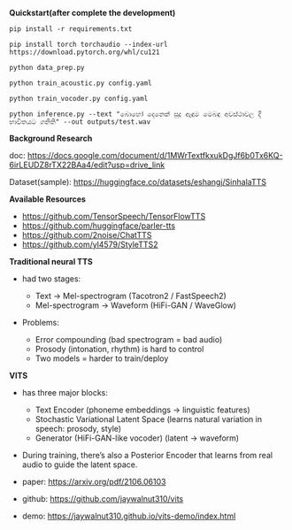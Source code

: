 **Quickstart(after complete the development)**
```
pip install -r requirements.txt
```

```
pip install torch torchaudio --index-url https://download.pytorch.org/whl/cu121
```

```
python data_prep.py
```

```
python train_acoustic.py config.yaml
```

```
python train_vocoder.py config.yaml
```

```
python inference.py --text "බොහෝ දෙනෙක් සුදු ඇඳුම මෙබඳු අවස්ථාවල දී භාවිතයට ගනිති" --out outputs/test.wav
```



**Background Research**

doc: https://docs.google.com/document/d/1MWrTextfkxukDgJf6b0Tx6KQ-6irLEUDZ8rTX22BAa4/edit?usp=drive_link

Dataset(sample): https://huggingface.co/datasets/eshangj/SinhalaTTS

**Available Resources**

- https://github.com/TensorSpeech/TensorFlowTTS
- https://github.com/huggingface/parler-tts
- https://github.com/2noise/ChatTTS
- https://github.com/yl4579/StyleTTS2

**Traditional neural TTS**

- had two stages:
  - Text → Mel-spectrogram (Tacotron2 / FastSpeech2)
  - Mel-spectrogram → Waveform (HiFi-GAN / WaveGlow)

- Problems:
  - Error compounding (bad spectrogram = bad audio)
  - Prosody (intonation, rhythm) is hard to control
  - Two models = harder to train/deploy
 
**VITS**

- has three major blocks:
  - Text Encoder (phoneme embeddings → linguistic features)
  - Stochastic Variational Latent Space (learns natural variation in speech: prosody, style)
  - Generator (HiFi-GAN-like vocoder) (latent → waveform)

- During training, there’s also a Posterior Encoder that learns from real audio to guide the latent space.
- paper: https://arxiv.org/pdf/2106.06103 <br/>
- github: https://github.com/jaywalnut310/vits <br/>
- demo: https://jaywalnut310.github.io/vits-demo/index.html <br/>
